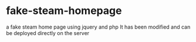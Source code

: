 # fake-steam-homepage
a fake steam home page using jquery and php
It has been modified and can be deployed directly on the server
